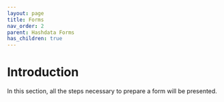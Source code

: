 ```yaml
---
layout: page
title: Forms
nav_order: 2
parent: Hashdata Forms
has_children: true
---
```


# Introduction

In this section, all the steps necessary to prepare a form 
will be presented.
